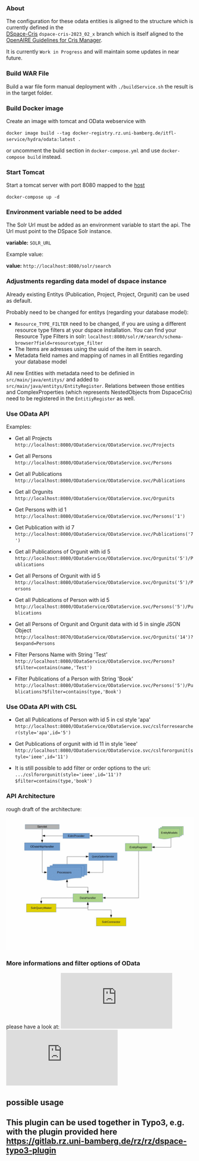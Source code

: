 ### About
The configuration for these odata entities is aligned to the structure which is currently defined in the   
[DSpace-Cris](https://github.com/4Science/DSpace/tree/dspace-cris-2023_02_x) `dspace-cris-2023_02_x` branch which is itself aligned to the [OpenAIRE Guidelines for Cris Manager](https://github.com/openaire/guidelines-cris-managers).   

It is currently `Work in Progress` and will maintain some updates in near future.

### Build WAR File
Build a war file form manual deployment with `./buildService.sh` the result is in the target
folder.


### Build Docker image
Create an image with tomcat and OData webservice with

`docker image build --tag docker-registry.rz.uni-bamberg.de/itfl-service/hydra/odata:latest .`

or uncomment the build section in `docker-compose.yml` and use `docker-compose build`
instead.


### Start Tomcat
Start a tomcat server with port 8080 mapped to the
[host](http://localhost:8080)

`docker-compose up -d`


### Environment variable need to be added

The Solr Url must be added as an environment variable to start the api. The Url must point to the DSpace Solr instance.

**variable:** `SOLR_URL`

Example value:

**value:** `http://localhost:8080/solr/search`


### Adjustments regarding data model of dspace instance

Already existing Entitys (Publication, Project, Project, Orgunit) can be used as default.

Probably need to be changed for entitys (regarding your database model):

- `Resource_TYPE_FILTER` need to be changed, if you are using a different resource type filters at your dspace installation. You can find your Resource Type Filters in solr: `localhost:8080/solr/#/search/schema-browser?field=resourcetype_filter`
- The Items are adresses using the uuid of the item in search.
- Metadata field names and mapping of names in all Entities regarding your database model   

All new Entities with metadata need to be definied in `src/main/java/entitys/` and added to `src/main/java/entitys/EntityRegister`.
Relations between those entities and ComplexProperties (which represents NestedObjects from DspaceCris) need to be registered in the `EntitiyRegister` as well. 


### Use OData API

Examples:

* Get all Projects
`http://localhost:8080/ODataService/ODataService.svc/Projects`

* Get all Persons
`http://localhost:8080/ODataService/ODataService.svc/Persons`

* Get all Publications
`http://localhost:8080/ODataService/ODataService.svc/Publications`

* Get all Orgunits
`http://localhost:8080/ODataService/ODataService.svc/Orgunits`

* Get Persons with id 1
`http://localhost:8080/ODataService/ODataService.svc/Persons('1')`

* Get Publication with id 7
`http://localhost:8080/ODataService/ODataService.svc/Publications('7')`

* Get all Publications of Orgunit with id 5
`http://localhost:8080/ODataService/ODataService.svc/Orgunits('5')/Publications`

* Get all Persons of Orgunit with id 5
`http://localhost:8080/ODataService/ODataService.svc/Orgunits('5')/Persons`

* Get all Publications of Person with id 5
`http://localhost:8080/ODataService/ODataService.svc/Persons('5')/Publications`

* Get all Persons of Orgunit and Orgunit data with id 5 in single JSON Object
`http://localhost:8070/ODataService/ODataService.svc/Orgunits('14')?$expand=Persons`

* Filter Persons Name with String 'Test'
`http://localhost:8080/ODataService/ODataService.svc/Persons?$filter=contains(name,'Test')`

* Filter Publications of a Person with String 'Book'
`http://localhost:8080/ODataService/ODataService.svc/Persons('5')/Publications?$filter=contains(type,'Book')`

### Use OData API with CSL

* Get all Publications of Person with id 5 in csl style 'apa'
`http://localhost:8080/ODataService/ODataService.svc/cslforresearcher(style='apa',id='5')`

* Get Publications of orgunit with id 11 in style 'ieee'
`http://localhost:8080/ODataService/ODataService.svc/cslfororgunit(style='ieee',id='11')`

* It is still possible to add filter or order options to the uri:
`.../cslfororgunit(style='ieee',id='11')?$filter=contains(type,'book')`


### API Architecture
rough draft of the architecture:

![](odata-architecture.jpg)

### More informations and filter options of OData

please have a look at:
![Apache Olingo](https://olingo.apache.org/doc/odata4/index.html)
![Olingo OData 4.0 Javadoc](https://olingo.apache.org/javadoc/odata4/index.html)


## possible usage
This plugin can be used together in Typo3, e.g. with the plugin provided here https://gitlab.rz.uni-bamberg.de/rz/rz/dspace-typo3-plugin
- 
